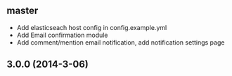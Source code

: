 ## master

- Add elasticseach host config in config.example.yml
- Add Email confirmation module
- Add comment/mention email notification, add notification settings page

## 3.0.0 (2014-3-06)
